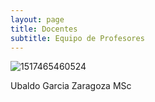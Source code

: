 ```yaml
---
layout: page
title: Docentes 
subtitle: Equipo de Profesores
---
```



![1517465460524](https://user-images.githubusercontent.com/27815265/216430296-eba163c6-45a8-4d97-b360-70185138dacb.jpeg)

Ubaldo Garcia Zaragoza MSc

